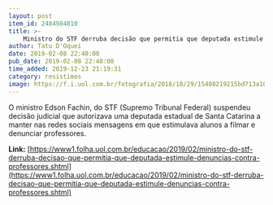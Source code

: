```yaml
---
layout: post
item_id: 2484984810
title: >-
    Ministro do STF derruba decisão que permitia que deputada estimule denúncias contra professores
author: Tatu D'Oquei
date: 2019-02-08 22:48:00
pub_date: 2019-02-08 22:48:00
time_added: 2019-12-23 21:19:31
category: resistimos
image: https://f.i.uol.com.br/fotografia/2018/10/29/15408219215bd713a10069d_1540821921_3x2_xl.jpg
---
```


O ministro Edson Fachin, do STF (Supremo Tribunal Federal) suspendeu decisão judicial que autorizava uma deputada estadual de Santa Catarina a manter nas redes sociais mensagens em que estimulava alunos a filmar e denunciar professores.

**Link:** [https://www1.folha.uol.com.br/educacao/2019/02/ministro-do-stf-derruba-decisao-que-permitia-que-deputada-estimule-denuncias-contra-professores.shtml](https://www1.folha.uol.com.br/educacao/2019/02/ministro-do-stf-derruba-decisao-que-permitia-que-deputada-estimule-denuncias-contra-professores.shtml)

